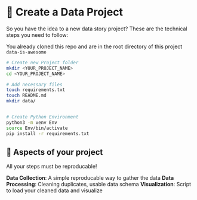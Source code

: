 # 🚀 Create a Data Project

So you have the idea to a new data story project?
These are the technical steps you need to follow:

You already cloned this repo and are in the root directory of this project `data-is-awesome`

```bash
# Create new Project folder
mkdir <YOUR_PROJECT_NAME>
cd <YOUR_PROJECT_NAME>

# Add necessary files
touch requirements.txt
touch README.md
mkdir data/


# Create Python Environment
python3 -m venv Env
source Env/bin/activate
pip install -r requirements.txt
```

## 🧩 Aspects of your project
All your steps must be reproducable!

**Data Collection**: A simple reproducable way to gather the data
**Data Processing**: Cleaning duplicates, usable data schema
**Visualization**: Script to load your cleaned data and visualize

